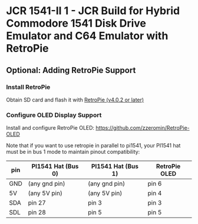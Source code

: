 # JCR 1541-II 1 - JCR Build for Hybrid Commodore 1541 Disk Drive Emulator and C64 Emulator with RetroPie

## Optional: Adding RetroPie Support

### Install RetroPie

Obtain SD card and flash it with [RetroPie (v4.0.2 or later)](https://retropie.org.uk/)

### Configure OLED Display Support

Install and configure RetroPie OLED: https://github.com/zzeromin/RetroPie-OLED

Note that if you want to use retropie in parallel to pi1541, your PI1541 hat
must be in bus 1 mode to maintain pinout compatibility:

| pin             | PI1541 Hat (Bus 0) | PI1541 Hat (Bus 1) | RetroPie OLED |
|-----------------|--------------------|--------------------|---------------|
| GND             | (any gnd pin)      | (any gnd pin)      | pin 6         |
| 5V              | (any 5V pin)       | (any 5V pin)       | pin 4         |
| SDA             | pin 27             | pin 3              | pin 3         |
| SDL             | pin 28             | pin 5              | pin 5         |
